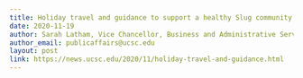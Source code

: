 ```yaml
---
title: Holiday travel and guidance to support a healthy Slug community
date: 2020-11-19
author: Sarah Latham, Vice Chancellor, Business and Administrative Services
author_email: publicaffairs@ucsc.edu
layout: post
link: https://news.ucsc.edu/2020/11/holiday-travel-and-guidance.html
---
```

